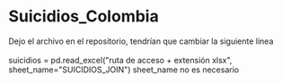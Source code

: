 # Suicidios_Colombia

Dejo el archivo en el repositorio, tendrían que cambiar la siguiente línea</br>
<br> suicidios = pd.read_excel("ruta de acceso + extensión xlsx", sheet_name="SUICIDIOS_JOIN") sheet_name no es necesario
